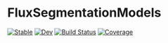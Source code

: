 # FluxSegmentationModels

[![Stable](https://img.shields.io/badge/docs-stable-blue.svg)](https://JoshuaBillson.github.io/FluxSegmentationModels.jl/stable/)
[![Dev](https://img.shields.io/badge/docs-dev-blue.svg)](https://JoshuaBillson.github.io/FluxSegmentationModels.jl/dev/)
[![Build Status](https://github.com/JoshuaBillson/FluxSegmentationModels.jl/actions/workflows/CI.yml/badge.svg?branch=main)](https://github.com/JoshuaBillson/FluxSegmentationModels.jl/actions/workflows/CI.yml?query=branch%3Amain)
[![Coverage](https://codecov.io/gh/JoshuaBillson/FluxSegmentationModels.jl/branch/main/graph/badge.svg)](https://codecov.io/gh/JoshuaBillson/FluxSegmentationModels.jl)
